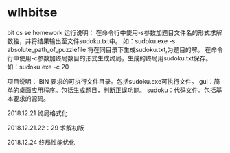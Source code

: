 # wlhbitse
bit cs se homework
运行说明：
在命令行中使用-s参数加题目文件名的形式求解数独，并将结果输出至文件sudoku.txt中。
如：sudoku.exe -s absolute_path_of_puzzlefile
将在同目录下生成sudoku.txt,为题目的解。
在命令行中使用-c参数加终局数目的形式生成终局，生成的终局用sudoku.txt保存。
如：sudoku.exe -c 20

项目说明：
BIN 要求的可执行文件目录。包括sudoku.exe可执行文件。
gui：简单的桌面应用程序。包括生成题目，判断正误功能。
sudoku：代码文件。包括基本要求的源码。

2018.12.21
终局格式化

2018.12.21.22：29
求解初版

2018.12.24
终局性能优化
